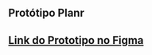 ## Protótipo Planr

## <a href = "https://www.figma.com/file/emngSCZfWKm8kZEtBpj8lG/prototipo-planr?node-id=0%3A1&t=kayqIkwwGc5UPdam-1" target="_blank" rel="noopener noreferrer">**Link do Prototipo no Figma**</a>
